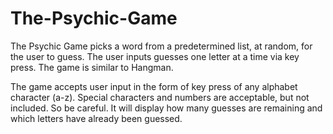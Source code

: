 # The-Psychic-Game

The Psychic Game picks a word from a predetermined list, at random, for the user to guess. The user inputs guesses one letter at a time via key press. The game is similar to Hangman.

The game accepts user input in the form of key press of any alphabet character (a-z). Special characters and numbers are acceptable, but not included. So be careful. It will display how many guesses are remaining and which letters have already been guessed. 
